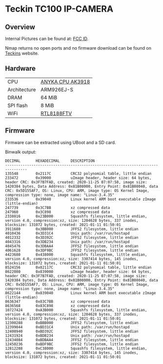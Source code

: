 # Teckin TC100 IP-CAMERA

## Overview

Internal Pictures can be found at: [FCC ID](https://fccid.io/2AQNX-TC100).

Nmap returns no open ports and no firmware download can be found on [Teckins](https://www.teckinhome.com/) website.

## Hardware

|||
|----|------|
|CPU |[ANYKA CPU AK3918](http://www.anyka.com/en/productInfo.aspx?id=113)|
|Architecture| ARM926EJ-S|
|DRAM| 64 MiB|
|SPI flash| 8 MiB|
|WiFi|[RTL8188FTV](https://www.realtek.com/en/products/communications-network-ics/item/rtl8188ftv)

## Firmware

Firmware can be extracted using UBoot and a SD card.

Binwalk output:

```
DECIMAL       HEXADECIMAL     DESCRIPTION
--------------------------------------------------------------------------------
135548        0x2117C         CRC32 polynomial table, little endian
233472        0x39000         uImage header, header size: 64 bytes, header CRC: 0x3F7B7FAD, created: 2020-11-25 07:07:58, image size: 1420384 bytes, Data Address: 0x81B08000, Entry Point: 0x81B08040, data CRC: 0x5D155AF7, OS: Linux, CPU: ARM, image type: OS Kernel Image, compression type: none, image name: "Linux-3.4.35"
233536        0x39040         Linux kernel ARM boot executable zImage (little-endian)
247739        0x3C7BB         xz compressed data
247960        0x3C898         xz compressed data
2338816       0x23B000        Squashfs filesystem, little endian, version 4.0, compression:xz, size: 1204628 bytes, 337 inodes, blocksize: 131072 bytes, created: 2021-01-11 01:50:01
3911680       0x3BB000        JFFS2 filesystem, little endian
4010436       0x3D31C4        Unix path: /var/run/hostapd
4012332       0x3D392C        JFFS2 filesystem, little endian
4043316       0x3DB234        Unix path: /var/run/hostapd
4045476       0x3DBAA4        JFFS2 filesystem, little endian
4061628       0x3DF9BC        JFFS2 filesystem, little endian
4423680       0x438000        Squashfs filesystem, little endian, version 4.0, compression:xz, size: 3307414 bytes, 145 inodes, blocksize: 131072 bytes, created: 2021-01-11 01:50:01
8524156       0x82117C        CRC32 polynomial table, little endian
8622080       0x839000        uImage header, header size: 64 bytes, header CRC: 0x3F7B7FAD, created: 2020-11-25 07:07:58, image size: 1420384 bytes, Data Address: 0x81B08000, Entry Point: 0x81B08040, data CRC: 0x5D155AF7, OS: Linux, CPU: ARM, image type: OS Kernel Image, compression type: none, image name: "Linux-3.4.35"
8622144       0x839040        Linux kernel ARM boot executable zImage (little-endian)
8636347       0x83C7BB        xz compressed data
8636568       0x83C898        xz compressed data
10727424      0xA3B000        Squashfs filesystem, little endian, version 4.0, compression:xz, size: 1204628 bytes, 337 inodes, blocksize: 131072 bytes, created: 2021-01-11 01:50:01
12300288      0xBBB000        JFFS2 filesystem, little endian
12399044      0xBD31C4        Unix path: /var/run/hostapd
12400940      0xBD392C        JFFS2 filesystem, little endian
12431924      0xBDB234        Unix path: /var/run/hostapd
12434084      0xBDBAA4        JFFS2 filesystem, little endian
12450236      0xBDF9BC        JFFS2 filesystem, little endian
12812288      0xC38000        Squashfs filesystem, little endian, version 4.0, compression:xz, size: 3307414 bytes, 145 inodes, blocksize: 131072 bytes, created: 2021-01-11 01:50:01
```
